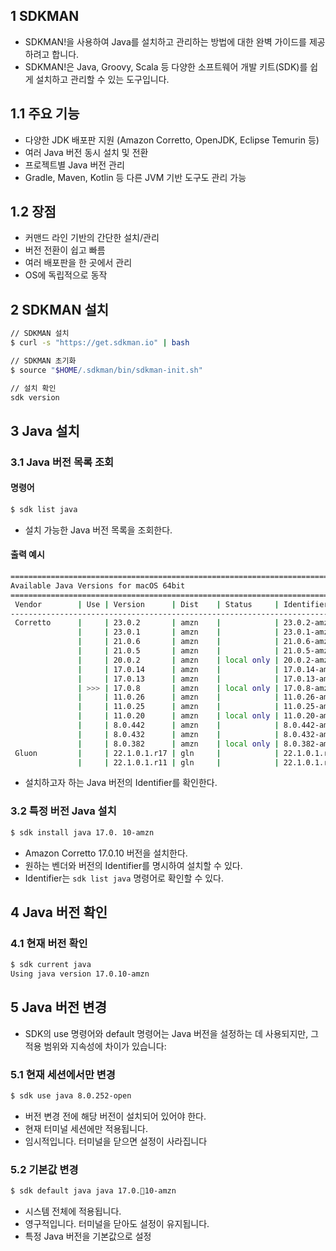 ## 1 SDKMAN

- SDKMAN!을 사용하여 Java를 설치하고 관리하는 방법에 대한 완벽 가이드를 제공하려고 합니다.
- SDKMAN!은 Java, Groovy, Scala 등 다양한 소프트웨어 개발 키트(SDK)를 쉽게 설치하고 관리할 수 있는 도구입니다.

## 1.1 주요 기능

- 다양한 JDK 배포판 지원 (Amazon Corretto, OpenJDK, Eclipse Temurin 등)
- 여러 Java 버전 동시 설치 및 전환
- 프로젝트별 Java 버전 관리
- Gradle, Maven, Kotlin 등 다른 JVM 기반 도구도 관리 가능

## 1.2 장점

- 커맨드 라인 기반의 간단한 설치/관리
- 버전 전환이 쉽고 빠름
- 여러 배포판을 한 곳에서 관리
- OS에 독립적으로 동작

## 2 SDKMAN 설치

```bash
// SDKMAN 설치
$ curl -s "https://get.sdkman.io" | bash

// SDKMAN 초기화
$ source "$HOME/.sdkman/bin/sdkman-init.sh"

// 설치 확인
sdk version
```

## 3 Java 설치

### 3.1 Java 버전 목록 조회

#### 명령어

```bash
$ sdk list java
```

- 설치 가능한 Java 버전 목록을 조회한다.

#### 출력 예시

```bash
================================================================================
Available Java Versions for macOS 64bit
================================================================================
 Vendor        | Use | Version      | Dist    | Status     | Identifier
--------------------------------------------------------------------------------
 Corretto      |     | 23.0.2       | amzn    |            | 23.0.2-amzn
               |     | 23.0.1       | amzn    |            | 23.0.1-amzn
               |     | 21.0.6       | amzn    |            | 21.0.6-amzn
               |     | 21.0.5       | amzn    |            | 21.0.5-amzn
               |     | 20.0.2       | amzn    | local only | 20.0.2-amzn
               |     | 17.0.14      | amzn    |            | 17.0.14-amzn
               |     | 17.0.13      | amzn    |            | 17.0.13-amzn
               | >>> | 17.0.8       | amzn    | local only | 17.0.8-amzn
               |     | 11.0.26      | amzn    |            | 11.0.26-amzn
               |     | 11.0.25      | amzn    |            | 11.0.25-amzn
               |     | 11.0.20      | amzn    | local only | 11.0.20-amzn
               |     | 8.0.442      | amzn    |            | 8.0.442-amzn
               |     | 8.0.432      | amzn    |            | 8.0.432-amzn
               |     | 8.0.382      | amzn    | local only | 8.0.382-amzn
 Gluon         |     | 22.1.0.1.r17 | gln     |            | 22.1.0.1.r17-gln
               |     | 22.1.0.1.r11 | gln     |            | 22.1.0.1.r11-gln
```

- 설치하고자 하는 Java 버전의 Identifier를 확인한다.

### 3.2 특정 버전 Java 설치

```bash
$ sdk install java 17.0. 10-amzn
```

- Amazon Corretto 17.0.10 버전을 설치한다.
- 원하는 벤더와 버전의 Identifier를 명시하여 설치할 수 있다.
- Identifier는 `sdk list java` 명령어로 확인할 수 있다.

## 4 Java 버전 확인

### 4.1 현재 버전 확인

```bash
$ sdk current java
Using java version 17.0.10-amzn
```

## 5 Java 버전 변경

- SDK의 use 명령어와 default 명령어는 Java 버전을 설정하는 데 사용되지만, 그 적용 범위와 지속성에 차이가 있습니다:

### 5.1 현재 세션에서만 변경

```bash
$ sdk use java 8.0.252-open
```

- 버전 변경 전에 해당 버전이 설치되어 있어야 한다.
- 현재 터미널 세션에만 적용됩니다.
- 임시적입니다. 터미널을 닫으면 설정이 사라집니다

### 5.2 기본값 변경

```bash
$ sdk default java java 17.0.10-amzn
```
- 시스템 전체에 적용됩니다.
- 영구적입니다. 터미널을 닫아도 설정이 유지됩니다.
- 특정 Java 버전을 기본값으로 설정